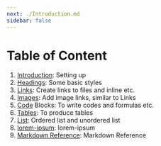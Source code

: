 ```yaml
---
next: ./Introduction.md
sidebar: false
---
```


# Table of Content

1. [Introduction](./Introduction.md): Setting up
2. [Headings](./Heading.md): Some basic styles
3. [Links](./Links.md): Create links to files and inline etc.
4. [Images](./Images.md): Add image links, similar to Links
5. [Code](./Code.md) Blocks: To write codes and formulas etc.
6. [Tables](./Tables.md): To produce tables
7. [List](./List.md): Ordered list and unordered list
8. [lorem-ipsum](./lorem-ipsum.md): lorem-ipsum
9. [Markdown Reference](./Markdown_Reference.md): Markdown Reference
